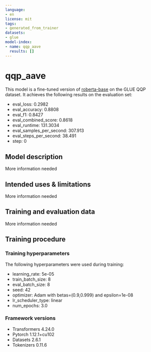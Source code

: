 ```yaml
---
language:
- en
license: mit
tags:
- generated_from_trainer
datasets:
- glue
model-index:
- name: qqp_aave
  results: []
---
```


<!-- This model card has been generated automatically according to the information the Trainer had access to. You
should probably proofread and complete it, then remove this comment. -->

# qqp_aave

This model is a fine-tuned version of [roberta-base](https://huggingface.co/roberta-base) on the GLUE QQP dataset.
It achieves the following results on the evaluation set:
- eval_loss: 0.2982
- eval_accuracy: 0.8808
- eval_f1: 0.8427
- eval_combined_score: 0.8618
- eval_runtime: 131.3034
- eval_samples_per_second: 307.913
- eval_steps_per_second: 38.491
- step: 0

## Model description

More information needed

## Intended uses & limitations

More information needed

## Training and evaluation data

More information needed

## Training procedure

### Training hyperparameters

The following hyperparameters were used during training:
- learning_rate: 5e-05
- train_batch_size: 8
- eval_batch_size: 8
- seed: 42
- optimizer: Adam with betas=(0.9,0.999) and epsilon=1e-08
- lr_scheduler_type: linear
- num_epochs: 3.0

### Framework versions

- Transformers 4.24.0
- Pytorch 1.12.1+cu102
- Datasets 2.6.1
- Tokenizers 0.11.6
